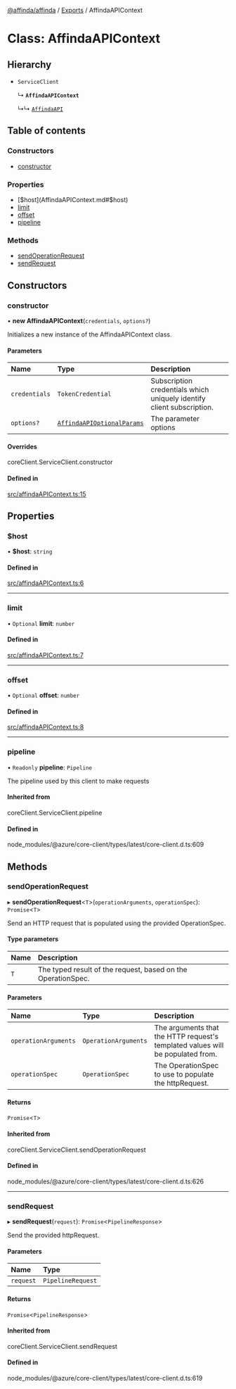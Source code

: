 [@affinda/affinda](../README.md) / [Exports](../modules.md) / AffindaAPIContext

# Class: AffindaAPIContext

## Hierarchy

- `ServiceClient`

  ↳ **`AffindaAPIContext`**

  ↳↳ [`AffindaAPI`](AffindaAPI.md)

## Table of contents

### Constructors

- [constructor](AffindaAPIContext.md#constructor)

### Properties

- [$host](AffindaAPIContext.md#$host)
- [limit](AffindaAPIContext.md#limit)
- [offset](AffindaAPIContext.md#offset)
- [pipeline](AffindaAPIContext.md#pipeline)

### Methods

- [sendOperationRequest](AffindaAPIContext.md#sendoperationrequest)
- [sendRequest](AffindaAPIContext.md#sendrequest)

## Constructors

### constructor

• **new AffindaAPIContext**(`credentials`, `options?`)

Initializes a new instance of the AffindaAPIContext class.

#### Parameters

| Name | Type | Description |
| :------ | :------ | :------ |
| `credentials` | `TokenCredential` | Subscription credentials which uniquely identify client subscription. |
| `options?` | [`AffindaAPIOptionalParams`](../interfaces/AffindaAPIOptionalParams.md) | The parameter options |

#### Overrides

coreClient.ServiceClient.constructor

#### Defined in

[src/affindaAPIContext.ts:15](https://github.com/affinda/affinda-typescript/blob/e6c68be/src/affindaAPIContext.ts#L15)

## Properties

### $host

• **$host**: `string`

#### Defined in

[src/affindaAPIContext.ts:6](https://github.com/affinda/affinda-typescript/blob/e6c68be/src/affindaAPIContext.ts#L6)

___

### limit

• `Optional` **limit**: `number`

#### Defined in

[src/affindaAPIContext.ts:7](https://github.com/affinda/affinda-typescript/blob/e6c68be/src/affindaAPIContext.ts#L7)

___

### offset

• `Optional` **offset**: `number`

#### Defined in

[src/affindaAPIContext.ts:8](https://github.com/affinda/affinda-typescript/blob/e6c68be/src/affindaAPIContext.ts#L8)

___

### pipeline

• `Readonly` **pipeline**: `Pipeline`

The pipeline used by this client to make requests

#### Inherited from

coreClient.ServiceClient.pipeline

#### Defined in

node_modules/@azure/core-client/types/latest/core-client.d.ts:609

## Methods

### sendOperationRequest

▸ **sendOperationRequest**<`T`\>(`operationArguments`, `operationSpec`): `Promise`<`T`\>

Send an HTTP request that is populated using the provided OperationSpec.

#### Type parameters

| Name | Description |
| :------ | :------ |
| `T` | The typed result of the request, based on the OperationSpec. |

#### Parameters

| Name | Type | Description |
| :------ | :------ | :------ |
| `operationArguments` | `OperationArguments` | The arguments that the HTTP request's templated values will be populated from. |
| `operationSpec` | `OperationSpec` | The OperationSpec to use to populate the httpRequest. |

#### Returns

`Promise`<`T`\>

#### Inherited from

coreClient.ServiceClient.sendOperationRequest

#### Defined in

node_modules/@azure/core-client/types/latest/core-client.d.ts:626

___

### sendRequest

▸ **sendRequest**(`request`): `Promise`<`PipelineResponse`\>

Send the provided httpRequest.

#### Parameters

| Name | Type |
| :------ | :------ |
| `request` | `PipelineRequest` |

#### Returns

`Promise`<`PipelineResponse`\>

#### Inherited from

coreClient.ServiceClient.sendRequest

#### Defined in

node_modules/@azure/core-client/types/latest/core-client.d.ts:619
